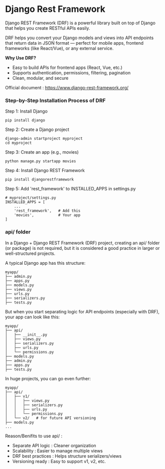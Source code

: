# Django Rest Framework

Django REST Framework (DRF) is a powerful library built on top of Django that helps you create RESTful APIs easily.

DRF helps you convert your Django models and views into API endpoints that return data in JSON format — perfect for mobile apps, frontend frameworks (like React/Vue), or any external service.

**Why Use DRF?**

* Easy to build APIs for frontend apps (React, Vue, etc.)
* Supports authentication, permissions, filtering, pagination
* Clean, modular, and secure

Official document : https://www.django-rest-framework.org/

### **Step-by-Step Installation Process of DRF**

Step 1: Install Django
```
pip install django
```

Step 2: Create a Django project
```
django-admin startproject myproject
cd myproject
```

Step 3: Create an app (e.g., movies)
```
python manage.py startapp movies
```

Step 4: Install Django REST Framework
```
pip install djangorestframework
```

Step 5: Add 'rest_framework' to INSTALLED_APPS in settings.py
```
# myproject/settings.py
INSTALLED_APPS = [
    ...
    'rest_framework',   # Add this
    'movies',           # Your app
]
```

### **api/ folder**

In a Django + Django REST Framework (DRF) project, creating an api/ folder (or package) is not required, but it is considered a good practice in larger or well-structured projects.

A typical Django app has this structure:
```
myapp/
├── admin.py
├── apps.py
├── models.py
├── views.py
├── urls.py
├── serializers.py
├── tests.py
```
But when you start separating logic for API endpoints (especially with DRF), your app can look like this:
```
myapp/
├── api/
│   ├── __init__.py
│   ├── views.py
│   ├── serializers.py
│   ├── urls.py
│   └── permissions.py
├── models.py
├── admin.py
├── apps.py
├── tests.py
```
In huge projects, you can go even further:
```
myapp/
├── api/
│   ├── v1/
│   │   ├── views.py
│   │   ├── serializers.py
│   │   ├── urls.py
│   │   └── permissions.py
│   └── v2/   # for future API versioning
├── models.py
...
```

Reason/Benifits to use api/ : 

* Separate API logic	: Cleaner organization
* Scalability : Easier to manage multiple views
* DRF best practices : Helps structure serializers/views
* Versioning ready : Easy to support v1, v2, etc.
